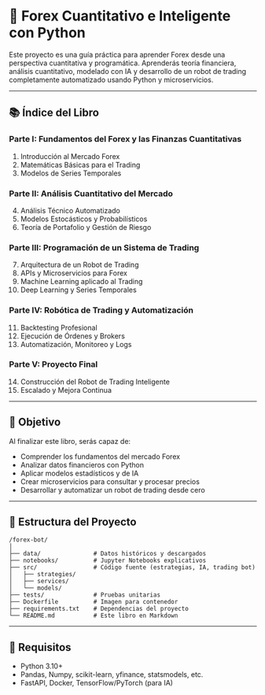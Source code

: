 # 📘 Forex Cuantitativo e Inteligente con Python

Este proyecto es una guía práctica para aprender Forex desde una perspectiva cuantitativa y programática. Aprenderás teoría financiera, análisis cuantitativo, modelado con IA y desarrollo de un robot de trading completamente automatizado usando Python y microservicios.

---

## 📚 Índice del Libro

### Parte I: Fundamentos del Forex y las Finanzas Cuantitativas
1. Introducción al Mercado Forex
2. Matemáticas Básicas para el Trading
3. Modelos de Series Temporales

### Parte II: Análisis Cuantitativo del Mercado
4. Análisis Técnico Automatizado
5. Modelos Estocásticos y Probabilísticos
6. Teoría de Portafolio y Gestión de Riesgo

### Parte III: Programación de un Sistema de Trading
7. Arquitectura de un Robot de Trading
8. APIs y Microservicios para Forex
9. Machine Learning aplicado al Trading
10. Deep Learning y Series Temporales

### Parte IV: Robótica de Trading y Automatización
11. Backtesting Profesional
12. Ejecución de Órdenes y Brokers
13. Automatización, Monitoreo y Logs

### Parte V: Proyecto Final
14. Construcción del Robot de Trading Inteligente
15. Escalado y Mejora Continua

---

## 🚀 Objetivo

Al finalizar este libro, serás capaz de:
- Comprender los fundamentos del mercado Forex
- Analizar datos financieros con Python
- Aplicar modelos estadísticos y de IA
- Crear microservicios para consultar y procesar precios
- Desarrollar y automatizar un robot de trading desde cero

---

## 📂 Estructura del Proyecto

```
/forex-bot/
│
├── data/               # Datos históricos y descargados
├── notebooks/          # Jupyter Notebooks explicativos
├── src/                # Código fuente (estrategias, IA, trading bot)
│   ├── strategies/
│   ├── services/
│   └── models/
├── tests/              # Pruebas unitarias
├── Dockerfile          # Imagen para contenedor
├── requirements.txt    # Dependencias del proyecto
└── README.md           # Este libro en Markdown
```

---

## 🔧 Requisitos

- Python 3.10+
- Pandas, Numpy, scikit-learn, yfinance, statsmodels, etc.
- FastAPI, Docker, TensorFlow/PyTorch (para IA)
